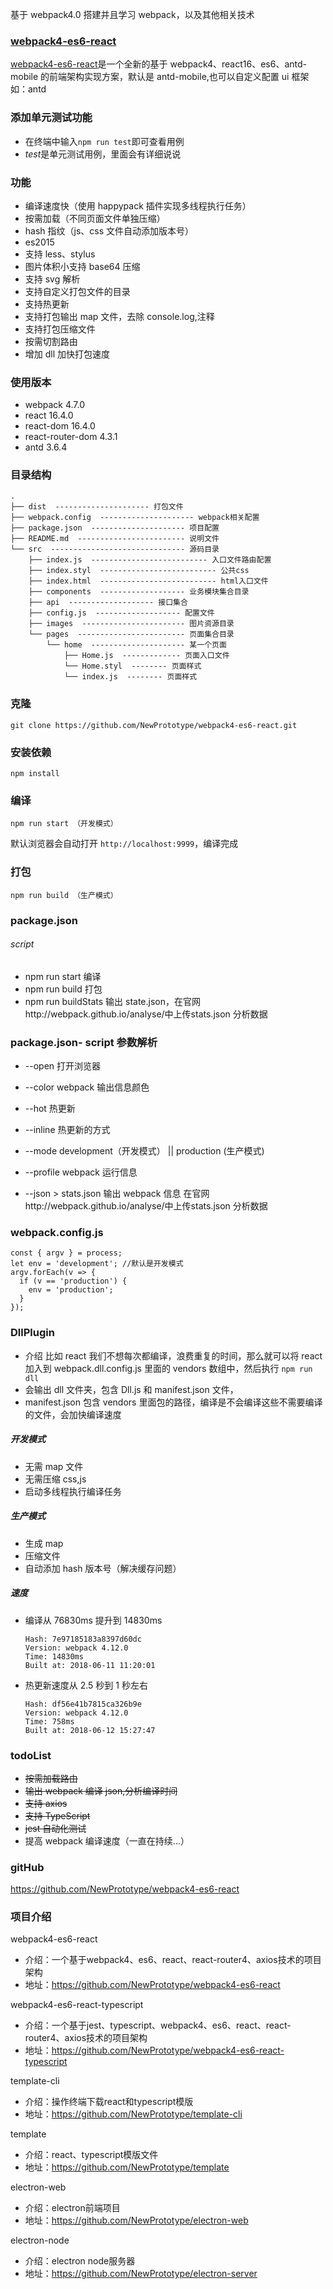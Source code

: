 基于 webpack4.0 搭建并且学习 webpack，以及其他相关技术

### [webpack4-es6-react][1]

[webpack4-es6-react][2]是一个全新的基于 webpack4、react16、es6、antd-mobile 的前端架构实现方案，默认是 antd-mobile,也可以自定义配置 ui 框架如：antd

### 添加单元测试功能

- 在终端中输入`npm run test`即可查看用例
- *test*是单元测试用例，里面会有详细说说

### 功能

- 编译速度快（使用 happypack 插件实现多线程执行任务）
- 按需加载（不同页面文件单独压缩）
- hash 指纹（js、css 文件自动添加版本号）
- es2015
- 支持 less、stylus
- 图片体积小支持 base64 压缩
- 支持 svg 解析
- 支持自定义打包文件的目录
- 支持热更新
- 支持打包输出 map 文件，去除 console.log,注释
- 支持打包压缩文件
- 按需切割路由
- 增加 dll 加快打包速度

### 使用版本

- webpack 4.7.0
- react 16.4.0
- react-dom 16.4.0
- react-router-dom 4.3.1
- antd 3.6.4

### 目录结构

```
.
├── dist  --------------------- 打包文件
├── webpack.config  --------------------- webpack相关配置
├── package.json  --------------------- 项目配置
├── README.md  ------------------------ 说明文件
└── src  ------------------------------ 源码目录
    ├── index.js  -------------------------- 入口文件路由配置
    ├── index.styl  -------------------------- 公共css
    ├── index.html  -------------------------- html入口文件
    ├── components  ------------------- 业务模块集合目录
    ├── api  ------------------- 接口集合
    ├── config.js  ------------------- 配置文件
    ├── images  ----------------------- 图片资源目录
    └── pages  ------------------------ 页面集合目录
        └── home  --------------------- 某一个页面
            ├── Home.js  ------------- 页面入口文件
            └── Home.styl  -------- 页面样式
            └── index.js  -------- 页面样式
```

### 克隆

```
git clone https://github.com/NewPrototype/webpack4-es6-react.git
```

### 安装依赖

```
npm install
```

### 编译

```
npm run start （开发模式）
```

默认浏览器会自动打开 `http://localhost:9999`，编译完成

### 打包

```
npm run build （生产模式）
```

### package.json

###### script

- npm run start 编译
- npm run build 打包
- npm run buildStats 输出 state.json，在官网http://webpack.github.io/analyse/中上传stats.json 分析数据

### package.json- script 参数解析

- --open 打开浏览器

- --color webpack 输出信息颜色

- --hot 热更新

- --inline 热更新的方式

- --mode development（开发模式） || production (生产模式)

- --profile webpack 运行信息
- --json > stats.json 输出 webpack 信息 在官网http://webpack.github.io/analyse/中上传stats.json 分析数据

### webpack.config.js

```
const { argv } = process;
let env = 'development'; //默认是开发模式
argv.forEach(v => {
  if (v == 'production') {
    env = 'production';
  }
});
```

### DllPlugin

- 介绍 比如 react 我们不想每次都编译，浪费重复的时间，那么就可以将 react 加入到 webpack.dll.config.js 里面的 vendors 数组中，然后执行 `npm run dll`
- 会输出 dll 文件夹，包含 Dll.js 和 manifest.json 文件，
- manifest.json 包含 vendors 里面包的路径，编译是不会编译这些不需要编译的文件，会加快编译速度

##### 开发模式

- 无需 map 文件
- 无需压缩 css,js
- 启动多线程执行编译任务

##### 生产模式

- 生成 map
- 压缩文件
- 自动添加 hash 版本号（解决缓存问题）

##### 速度

- 编译从 76830ms 提升到 14830ms
  ```
  Hash: 7e97185183a8397d60dc
  Version: webpack 4.12.0
  Time: 14830ms
  Built at: 2018-06-11 11:20:01
  ```
- 热更新速度从 2.5 秒到 1 秒左右
  ```
  Hash: df56e41b7815ca326b9e
  Version: webpack 4.12.0
  Time: 758ms
  Built at: 2018-06-12 15:27:47
  ```

### todoList

- <del>按需加载路由</del>
- <del>输出 webpack 编译 json,分析编译时间</del>
- <del>支持 axios</del>
- <del>支持 TypeScript</del>
- <del>jest 自动化测试</del>
- 提高 webpack 编译速度（一直在持续...）


### gitHub

https://github.com/NewPrototype/webpack4-es6-react

[1]: https://github.com/NewPrototype/webpack4-es6-react
[2]: https://github.com/NewPrototype/webpack4-es6-react
[3]: http://localhost:9999/

### 项目介绍

webpack4-es6-react
- 介绍：一个基于webpack4、es6、react、react-router4、axios技术的项目架构
- 地址：https://github.com/NewPrototype/webpack4-es6-react

webpack4-es6-react-typescript
- 介绍：一个基于jest、typescript、webpack4、es6、react、react-router4、axios技术的项目架构
- 地址：https://github.com/NewPrototype/webpack4-es6-react-typescript

template-cli
- 介绍：操作终端下载react和typescript模版
- 地址：https://github.com/NewPrototype/template-cli

template
- 介绍：react、typescript模版文件
- 地址：https://github.com/NewPrototype/template

electron-web
- 介绍：electron前端项目
- 地址：https://github.com/NewPrototype/electron-web

electron-node
- 介绍：electron node服务器
- 地址：https://github.com/NewPrototype/electron-server

